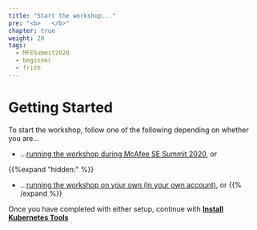 ```yaml
---
title: "Start the workshop..."
pre: "<b>   </b>"
chapter: true
weight: 20
tags:
  - MFESummit2020
  - beginner
  - frith
---
```


# Getting Started
To start the workshop, follow one of the following depending on whether you are...

* ...[running the workshop during McAfee SE Summit 2020](/020_prerequisites/sesummit20_event/), or

{{%expand "hidden:" %}}
* ...[running the workshop on your own (in your own account)](self_paced/), or
{{% /expand %}}


Once you have completed with either setup, continue with [**Install Kubernetes Tools**](/020_prerequisites/k8stools/)
